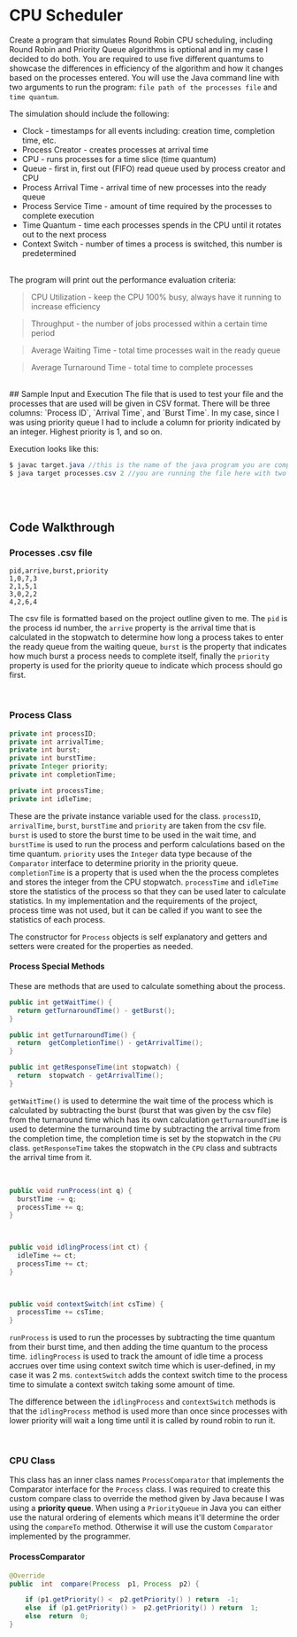 ﻿# CPU Scheduler
Create a program that simulates Round Robin CPU scheduling, including Round Robin and Priority Queue algorithms is optional and in my case I decided to do both. You are required to use five different quantums to showcase the differences in efficiency of the algorithm and how it changes based on the processes entered. You will use the Java command line with two arguments to run the program: `file path of the processes file` and `time quantum`. 

The simulation should include the following:
* Clock - timestamps for all events including: creation time, completion time, etc.
* Process Creator - creates processes at arrival time
* CPU - runs processes for a time slice (time quantum)
* Queue - first in, first out (FIFO) read queue used by process creator and CPU
* Process Arrival Time - arrival time of new processes into the ready queue
* Process Service Time - amount of time required by the processes to complete execution
* Time Quantum - time each processes spends in the CPU until it rotates out to the next process
* Context Switch - number of times a process is switched, this number is predetermined

<br/>
The program will print out the performance evaluation criteria:

> CPU Utilization - keep the CPU 100% busy, always have it running to increase efficiency

> Throughput - the number of jobs processed within a certain time period

> Average Waiting Time - total time processes wait in the ready queue

> Average Turnaround Time - total time to complete processes

<br/>
## Sample Input and Execution
The file that is used to test your file and the processes that are used will be given in CSV format. There will be three columns: `Process ID`, `Arrival Time`, and `Burst Time`. In my case, since I was using priority queue I had to include a column for priority indicated by an integer. Highest priority is 1, and so on. 

Execution looks like this:
```java
$ javac target.java //this is the name of the java program you are compiling
$ java target processes.csv 2 //you are running the file here with two arguments of file path and time quantum
```

<br/><br/>
## Code Walkthrough
### Processes .csv file
```
pid,arrive,burst,priority
1,0,7,3
2,1,5,1
3,0,2,2
4,2,6,4
```

The csv file is formatted based on the project outline given to me. The `pid` is the process id number, the `arrive` property is the arrival time that is calculated in the stopwatch to determine how long a process takes to enter the ready queue from the waiting queue, `burst` is the property that indicates how much burst a process needs to complete itself, finally the `priority` property is used for the priority queue to indicate which process should go first. 

<br/>

### Process Class
```java
private int processID;
private int arrivalTime;
private int burst;
private int burstTime;
private Integer priority;
private int completionTime;

private int processTime;
private int idleTime;
```

These are the private instance variable used for the class. `processID`, `arrivalTime`, `burst`, `burstTime` and `priority` are taken from the csv file. `burst` is used to store the burst time to be used in the wait time, and `burstTime` is used to run the process and perform calculations based on the time quantum.  `priority` uses the `Integer` data type because of the `Comparator` interface to determine priority in the priority queue. 
`completionTime` is a property that is used when the the process completes and stores the integer from the CPU stopwatch. 
`processTime` and `idleTime` store the statistics of the process so that they can be used later to calculate statistics. In my implementation and the requirements of the project, process time was not used, but it can be called if you want to see the statistics of each process. 

The constructor for `Process` objects is self explanatory and getters and setters were created for the properties as needed.

#### Process Special Methods
These are methods that are used to calculate something about the process.

```java
public int getWaitTime() {
  return getTurnaroundTime() - getBurst();
}

public int getTurnaroundTime() {
  return  getCompletionTime() - getArrivalTime();
}

public int getResponseTime(int stopwatch) {
  return  stopwatch - getArrivalTime();
}
```
`getWaitTime()` is used to determine the wait time of the process which is calculated by subtracting the burst (burst that was given by the csv file) from the turnaround time which has its own calculation
`getTurnaroundTime`  is used to determine the turnaround time by subtracting the arrival time from the completion time, the completion time is set by the stopwatch in the `CPU` class.
`getResponseTime` takes the stopwatch in the `CPU` class and subtracts the arrival time from it. 

<br/>

```java
public void runProcess(int q) {
  burstTime -= q;
  processTime += q;
}

  

public void idlingProcess(int ct) {
  idleTime += ct;
  processTime += ct;
}

  

public void contextSwitch(int csTime) {
  processTime += csTime;
}
```
`runProcess` is used to run the processes by subtracting the time quantum from their burst time, and then adding the time quantum to the process time.
`idlingProcess` is used to track the amount of idle time a process accrues over time using context switch time which is user-defined, in my case it was 2 ms.
`contextSwitch` adds the context switch time to the process time to simulate a context switch taking some amount of time.

The difference between the `idlingProcess` and `contextSwitch` methods is that the `idlingProcess` method is used more than once since processes with lower priority will wait a long time until it is called by round robin to run it. 

<br/>

### CPU Class

This class has an inner class names `ProcessComparator` that implements the Comparator interface for the `Process` class. I was required to create this custom compare class to override the method given by Java because I was using a **priority queue**. When using a `PriorityQueue` in Java you can either use the natural ordering of elements which means it'll determine the order using the `compareTo` method. Otherwise it will use the custom `Comparator` implemented by the programmer. 

#### ProcessComparator

```java
@Override
public  int  compare(Process  p1, Process  p2) {

	if (p1.getPriority() <  p2.getPriority() ) return  -1;
	else  if (p1.getPriority() >  p2.getPriority() ) return  1;
	else  return  0;
}
```


<!--stackedit_data:
eyJoaXN0b3J5IjpbLTE3Njk5NDc4NzQsLTE1MjEwMjMzNDIsLT
IxMjE5ODQyMDQsMTg3ODM4NzA1MCwxNTcwMDYxOTgyLDEzNTQ2
Mjk1NzIsNjU5Mjg0MTAsOTg3MTI1OTAyLDU2ODkwNzY5NCw1Mz
I4MTkwMF19
-->